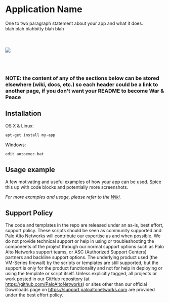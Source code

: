 # Application Name


One to two paragraph statement about your app and what it does.<br>
blah blah blahbitty blah blah
<br>
<br>
<br>
<br>
![](header.png)

<br>
<br>

### NOTE: the content of any of the sections below can be stored elsewhere (wiki, docs, etc.) so each header could be a link to another page, if you don't want your README to become War & Peace 

## Installation

OS X & Linux:

```sh
apt-get install my-app
```

Windows:

```sh
edit autoexec.bat
```

## Usage example

A few motivating and useful examples of how your app can be used. Spice this up with code blocks and potentially more screenshots.

_For more examples and usage, please refer to the [Wiki][wiki]._


## Support Policy
The code and templates in the repo are released under an as-is, best effort, support policy. These scripts should be seen as community supported and Palo Alto Networks will contribute our expertise as and when possible. We do not provide technical support or help in using or troubleshooting the components of the project through our normal support options such as Palo Alto Networks support teams, or ASC (Authorized Support Centers) partners and backline support options. The underlying product used (the VM-Series firewall) by the scripts or templates are still supported, but the support is only for the product functionality and not for help in deploying or using the template or script itself. Unless explicitly tagged, all projects or work posted in our GitHub repository (at https://github.com/PaloAltoNetworks) or sites other than our official Downloads page on https://support.paloaltonetworks.com are provided under the best effort policy.

<!-- Markdown link & img dfn's -->

[wiki]: https://github.com/yourname/yourproject/wiki
